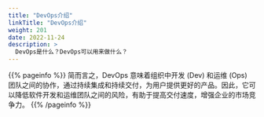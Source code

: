 ```yaml
---
title: "DevOps介绍"
linkTitle: "DevOps介绍"
weight: 201
date: 2022-11-24
description: >
  DevOps是什么？DevOps可以用来做什么？
---
```


{{% pageinfo %}}
简而言之，DevOps 意味着组织中开发 (Dev) 和运维 (Ops) 团队之间的协作，通过持续集成和持续交付，为用户提供更好的产品。因此，它可以降低软件开发和运维团队之间的风险，有助于提高交付速度，增强企业的市场竞争力。
{{% /pageinfo %}}



